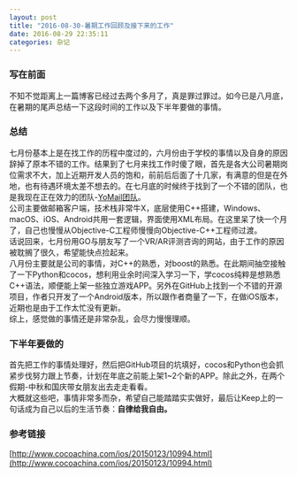 ```yaml
---
layout: post
title: "2016-08-30-暑期工作回顾及接下来的工作"
date: 2016-08-29 22:35:11
categories: 杂记
---
```


### 写在前面

不知不觉距离上一篇博客已经过去两个多月了，真是罪过罪过。如今已是八月底，在暑期的尾声总结一下这段时间的工作以及下半年要做的事情。

### 总结

七月份基本上是在找工作的历程中度过的，六月份由于学校的事情以及自身的原因辞掉了原本不错的工作。结果到了七月来找工作时傻了眼，首先是各大公司暑期岗位需求不大，加上近期开发人员的饱和，前前后后面了十几家，有满意的但是在外地，也有待遇环境太差不想去的。在七月底的时候终于找到了一个不错的团队，也是我现在正在效力的团队-[YoMail团队](http://www.yomail.com/)。   
公司主要做邮箱客户端，技术栈非常牛X，底层使用C++搭建，Windows、macOS、iOS、Android共用一套逻辑，界面使用XML布局。在这里呆了快一个月了，自己也慢慢从Objective-C工程师慢慢向Objective-C++工程师过渡。   
话说回来，七月份用GO与朋友写了一个VR/AR评测咨询的网站，由于工作的原因被耽搁了很久，希望能快点捡起来。   
八月份主要就是公司的事情，对C++的熟悉，对boost的熟悉。在此期间抽空接触了一下Python和cocos，想利用业余时间深入学习一下，学cocos纯粹是想熟悉C++语法，顺便能上架一些独立游戏APP。另外在GitHub上找到一个不错的开源项目，作者只开发了一个Android版本，所以跟作者商量了一下，在做iOS版本，近期也是由于工作太忙没有更新。   
综上，感觉做的事情还是非常杂乱，会尽力慢慢理顺。

### 下半年要做的

首先把工作的事情处理好，然后把GitHub项目的坑填好，cocos和Python也会抓紧步伐努力跟上节奏，计划在年底之前能上架1~2个新的APP。除此之外，在两个假期-中秋和国庆带女朋友出去走走看看。   
大概就这些吧，事情非常多而杂，希望自己能踏踏实实做好，最后让Keep上的一句话成为自己以后的生活节奏：**自律给我自由。**
 
### 参考链接

[http://www.cocoachina.com/ios/20150123/10994.html](http://www.cocoachina.com/ios/20150123/10994.html)





